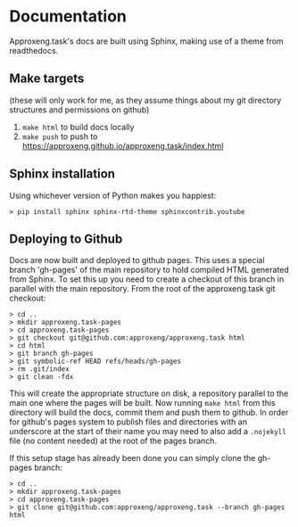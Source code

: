 # Documentation

Approxeng.task's docs are built using Sphinx, making use of a theme from readthedocs.

## Make targets

(these will only work for me, as they assume things about my git directory structures and permissions on github)

1. `make html` to build docs locally
2. `make push` to push to https://approxeng.github.io/approxeng.task/index.html

## Sphinx installation

Using whichever version of Python makes you happiest:

```
> pip install sphinx sphinx-rtd-theme sphinxcontrib.youtube
```

## Deploying to Github

Docs are now built and deployed to github pages. This uses a special branch 'gh-pages' of the main repository to hold 
compiled HTML generated from Sphinx. To set this up you need to create a checkout of this branch in parallel with the
main repository. From the root of the approxeng.task git checkout:

```
> cd ..
> mkdir approxeng.task-pages
> cd approxeng.task-pages
> git checkout git@github.com:approxeng/approxeng.task html
> cd html
> git branch gh-pages
> git symbolic-ref HEAD refs/heads/gh-pages
> rm .git/index
> git clean -fdx
```

This will create the appropriate structure on disk, a repository parallel to the main one where the pages
will be built. Now running ```make html``` from this directory will build the docs, commit them and push them to github.
In order for github's pages system to publish files and directories with an underscore at the start of their name you
may need to also add a ```.nojekyll``` file (no content needed) at the root of the pages branch.

If this setup stage has already been done you can simply clone the gh-pages branch:

```
> cd ..
> mkdir approxeng.task-pages
> cd approxeng.task-pages
> git clone git@github.com:approxeng/approxeng.task --branch gh-pages html
```